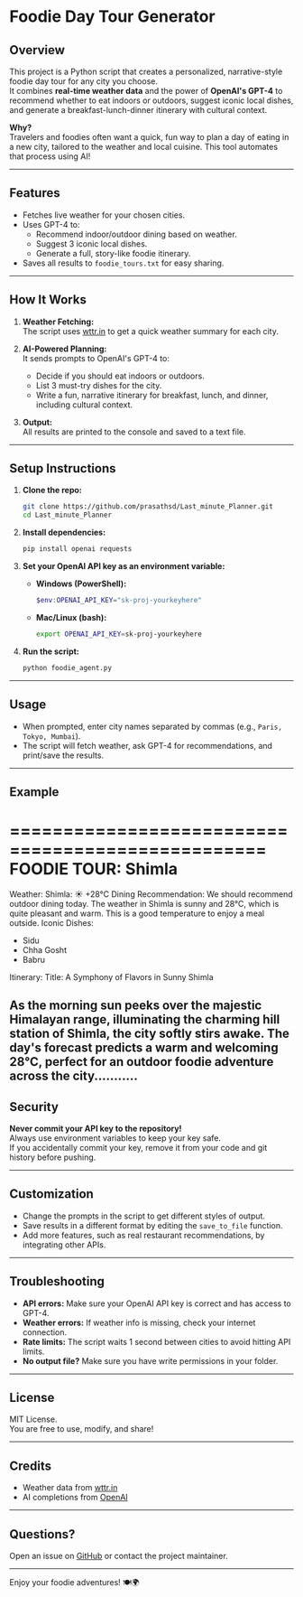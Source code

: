 # Foodie Day Tour Generator

## Overview

This project is a Python script that creates a personalized, narrative-style foodie day tour for any city you choose.  
It combines **real-time weather data** and the power of **OpenAI's GPT-4** to recommend whether to eat indoors or outdoors, suggest iconic local dishes, and generate a breakfast-lunch-dinner itinerary with cultural context.

**Why?**  
Travelers and foodies often want a quick, fun way to plan a day of eating in a new city, tailored to the weather and local cuisine. This tool automates that process using AI!

---

## Features

- Fetches live weather for your chosen cities.
- Uses GPT-4 to:
  - Recommend indoor/outdoor dining based on weather.
  - Suggest 3 iconic local dishes.
  - Generate a full, story-like foodie itinerary.
- Saves all results to `foodie_tours.txt` for easy sharing.

---

## How It Works

1. **Weather Fetching:**  
   The script uses [wttr.in](https://wttr.in) to get a quick weather summary for each city.

2. **AI-Powered Planning:**  
   It sends prompts to OpenAI's GPT-4 to:
   - Decide if you should eat indoors or outdoors.
   - List 3 must-try dishes for the city.
   - Write a fun, narrative itinerary for breakfast, lunch, and dinner, including cultural context.

3. **Output:**  
   All results are printed to the console and saved to a text file.

---

## Setup Instructions

1. **Clone the repo:**
   ```bash
   git clone https://github.com/prasathsd/Last_minute_Planner.git
   cd Last_minute_Planner
   ```

2. **Install dependencies:**
   ```bash
   pip install openai requests
   ```

3. **Set your OpenAI API key as an environment variable:**
   - **Windows (PowerShell):**
     ```powershell
     $env:OPENAI_API_KEY="sk-proj-yourkeyhere"
     ```
   - **Mac/Linux (bash):**
     ```bash
     export OPENAI_API_KEY=sk-proj-yourkeyhere
     ```

4. **Run the script:**
   ```bash
   python foodie_agent.py
   ```

---

## Usage

- When prompted, enter city names separated by commas (e.g., `Paris, Tokyo, Mumbai`).
- The script will fetch weather, ask GPT-4 for recommendations, and print/save the results.

---

## Example


==================================================
FOODIE TOUR: Shimla
==================================================

Weather: Shimla: ☀️   +28°C
Dining Recommendation: We should recommend outdoor dining today. The weather in Shimla is sunny and 28°C, which is quite pleasant and warm. This is a good temperature to enjoy a meal outside.
Iconic Dishes:
- Sidu
- Chha Gosht
- Babru

Itinerary:
Title: A Symphony of Flavors in Sunny Shimla

As the morning sun peeks over the majestic Himalayan range, illuminating the charming hill station of Shimla, the city softly stirs awake. The day's forecast predicts a warm and welcoming 28°C, perfect for an outdoor foodie adventure across the city...........
---

## Security

**Never commit your API key to the repository!**  
Always use environment variables to keep your key safe.  
If you accidentally commit your key, remove it from your code and git history before pushing.

---

## Customization

- Change the prompts in the script to get different styles of output.
- Save results in a different format by editing the `save_to_file` function.
- Add more features, such as real restaurant recommendations, by integrating other APIs.

---

## Troubleshooting

- **API errors:** Make sure your OpenAI API key is correct and has access to GPT-4.
- **Weather errors:** If weather info is missing, check your internet connection.
- **Rate limits:** The script waits 1 second between cities to avoid hitting API limits.
- **No output file?** Make sure you have write permissions in your folder.

---

## License

MIT License.  
You are free to use, modify, and share!

---

## Credits

- Weather data from [wttr.in](https://wttr.in)
- AI completions from [OpenAI](https://openai.com)

---

## Questions?

Open an issue on [GitHub](https://github.com/prasathsd/Last_minute_Planner) or contact the project maintainer.

---

Enjoy your foodie adventures! 🍽️🌍
